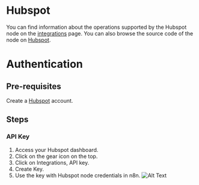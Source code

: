 # Hubspot
You can find information about the operations supported by the Hubspot node on the [integrations](https://n8n.io/integrations/n8n-nodes-base.hubspot) page. You can also browse the source code of the node on [Hubspot](https://github.com/n8n-io/n8n/tree/master/packages/nodes-base/nodes/Hubspot).

# Authentication

## Pre-requisites

Create a [Hubspot](https://www.hubspot.com/) account.

## Steps

### API Key

1. Access your Hubspot dashboard.
2. Click on the gear icon on the top.
3. Click on Integrations, API key.
1. Create Key.
2. Use the key with Hubspot node credentials in n8n.
![Alt Text](https://i.imgur.com/D8I8G7C.gif) 



